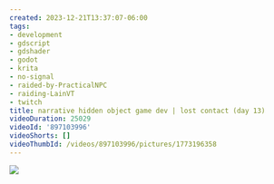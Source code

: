 ```yaml
---
created: 2023-12-21T13:37:07-06:00
tags:
- development
- gdscript
- gdshader
- godot
- krita
- no-signal
- raided-by-PracticalNPC
- raiding-LainVT
- twitch
title: narrative hidden object game dev | lost contact (day 13)
videoDuration: 25029
videoId: '897103996'
videoShorts: []
videoThumbId: /videos/897103996/pictures/1773196358
---
```


![](20231221193707.jpg)
